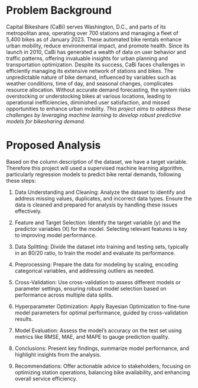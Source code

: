 # Problem Background
Capital Bikeshare (CaBi) serves Washington, D.C., and parts of its metropolitan area, operating over 700 stations and managing a fleet of 5,400 bikes as of January 2023. These automated bike rentals enhance urban mobility, reduce environmental impact, and promote health. Since its launch in 2010, CaBi has generated a wealth of data on user behavior and traffic patterns, offering invaluable insights for urban planning and transportation optimization.
Despite its success, CaBi faces challenges in efficiently managing its extensive network of stations and bikes. The unpredictable nature of bike demand, influenced by variables such as weather conditions, time of day, and seasonal changes, complicates resource allocation. Without accurate demand forecasting, the system risks overstocking or understocking bikes at various locations, leading to operational inefficiencies, diminished user satisfaction, and missed opportunities to enhance urban mobility. 
*This project aims to address these challenges by leveraging machine learning to develop robust predictive models for bikesharing demand.*

# Proposed Analysis
Based on the column description of the dataset, we have a target variable. Therefore this project will used a supervised machine learning algorithm, particularly regression models to predict bike rental demands, following these steps:

1. Data Understanding and Cleaning: Analyze the dataset to identify and address missing values, duplicates, and incorrect data types. Ensure the data is cleaned and prepared for analysis by handling these issues effectively.

2. Feature and Target Selection: Identify the target variable (y) and the predictor variables (X) for the model. Selecting relevant features is key to improving model performance.

3. Data Splitting: Divide the dataset into training and testing sets, typically in an 80/20 ratio, to train the model and evaluate its performance.

4. Preprocessing: Prepare the data for modeling by scaling, encoding categorical variables, and addressing outliers as needed.

5. Cross-Validation: Use cross-validation to assess different models or parameter settings, ensuring robust model selection based on performance across multiple data splits.

6. Hyperparameter Optimization: Apply Bayesian Optimization to fine-tune model parameters for optimal performance, guided by cross-validation results.

7. Model Evaluation: Assess the model’s accuracy on the test set using metrics like RMSE, MAE, and MAPE to gauge prediction quality.

8. Conclusions: Present key findings, summarize model performance, and highlight insights from the analysis.

9. Recommendations: Offer actionable advice to stakeholders, focusing on optimizing station operations, balancing bike availability, and enhancing overall service efficiency.
